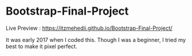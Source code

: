 # Bootstrap-Final-Project
Live Preview : https://itzmehedii.github.io/Bootstrap-Final-Project/





It was early 2017 when I coded this. Though I was a beginner, I tried my best to make it pixel perfect.
